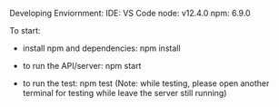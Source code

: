Developing Enviornment:
IDE: VS Code
node: v12.4.0
npm: 6.9.0

To start: 
- install npm and dependencies:
    npm install

- to run the API/server:
    npm start

- to run the test:
    npm test
    (Note: while testing, please open another terminal for testing while leave the server still running)